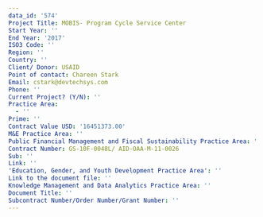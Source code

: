 ```yaml
---
data_id: '574'
Project Title: MOBIS- Program Cycle Service Center
Start Year: ''
End Year: '2017'
ISO3 Code: ''
Region: ''
Country: ''
Client/ Donor: USAID
Point of contact: Chareen Stark
Email: cstark@devtechsys.com
Phone: ''
Current Project? (Y/N): ''
Practice Area:
  - ''
Prime: ''
Contract Value USD: '16451373.00'
M&E Practice Area: ''
Public Financial Management and Fiscal Sustainability Practice Area: ''
Contract Number: GS-10F-0048L/ AID-OAA-M-11-0026
Sub: ''
Link: ''
'Education, Gender, and Youth Development Practice Area': ''
Link to the document file: ''
Knowledge Management and Data Analytics Practice Area: ''
Document Title: ''
Subcontract Number/Order Number/Grant Number: ''
---
```

